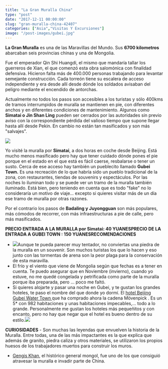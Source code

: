 ```yaml
---
title: "La Gran Muralla China"
type: "post"
date: "2017-12-11 00:00:00"
slug: "gran-muralla-china-42407"
categories: ["Asia","Visitas Y Excursiones"]
image: "/post-images/gubei.jpg"
---
```


   
  
**La Gran Muralla** es una de las Maravillas del Mundo. Sus **6700 kilometros** abarcaban seis provincias chinas y una de Mongolia.  
  
Fue el emperador Qin Shi Huangdi, el mismo que mandaría tallar los guerreros de Xian, el que comenzó esta obra salomónica con finalidad defensiva. Hicieron falta más de 400.000 personas trabajando para levantar semejante construcción. Cada torreón tiene su escalera de acceso independiente y era desde allí desde dónde los soldados avisaban del peligro mediante el encendido de antorchas.  
  
Actualmente no todos los pasos son accesibles a los turistas y sólo 400kms de tramos interrumpidos de muralla se mantienen en pie, con diferentes anchos y en diferentes condiciones de mantenimiento. Algunos como **Simatai o Jin Shan Ling** pueden ser cerrados por las autoridades sin previo aviso con la correspondiente pérdida del valioso tiempo que supone llegar hasta allí desde Pekin. En cambio no están tan masificados y son más "salvajes".  
  
![](/post-images/gubei.jpg)  
  
Yo visité la muralla por **Simatai**, a dos horas en coche desde Beijing. Está mucho menos masificado pero hay que tener cuidado dónde pones el pie porque en el estado en el que está es fácil caerse, resbalarse o tener un susto. Cerca de ese acceso hay también un pueblecito llamado **Gubei Town.** Es una recreación de lo que habría sido un pueblo tradicional de la zona, con restaurantes, tiendas de souvenirs y espectáculos. Por las noches lo iluminan todo y se puede ver un tramo de la muralla también iluminado. Está bien, pero teniendo en cuenta que es todo "fake" no lo consideraría un motivo de viaje... excepto si quieres visitar más de un día ese tramo de muralla por otras razones.  
  
   
  
Por el contrario los pasos de **Badaling y Juyongguan** son más populares, más cómodos de recorrer, con más infraestructuras a pie de calle, pero más masificados.  
  
**PRECIO ENTRADA A LA MURALLA por Simatai: 40 YUANES****PRECIO DE LA ENTRADA A GUBEI TOWN : 150 YUANES****RECOMENDACIONES**

- ![](/post-images/24174819_1784729774920171_3283816807793688576_n-300x300.jpg)Aunque te pueda parecer muy tentador, no conviertas una piedra de la muralla en un souvenir. Son muchos turistas los que lo hacen y eso junto con las tormentas de arena son la peor plaga para la conservación de esta maravilla.
- El frío y el viento que viene de Mongolia según que fechas es a tener en cuenta. Te puedo asegurar que en Noviembre (invierno), cuando yo estuve, no me quedé congelada y petrificada como parte de la muralla porque iba preparada, pero ... poco me faltó.
- Si quieres alojarte y pasar una noche en Gubei, y te gustan los grandes hoteles, te paso el nombre del que donde yo dormí. El [hotel Beijing Gubei Water Town ](http://www.booking.com/hotel/cn/bei-jing-gu-bei-shui-zhen-da-jiu-dian.html?aid=1294466&no_rooms=1&group_adults=1)que ha comprado ahora la cadena Mövenpick . Es un 5\* con 982 habitaciones y unas habitaciones impecables,... todo a lo grande. Personalmente me gustan los hoteles más pequeñitos y con encanto, pero no hay que negar que el hotel es bueno dentro de su estilo.![](/post-images/IMG_E08841-195x300.jpg)

**CURIOSIDADES** - Son muchas las leyendas que envuelven la historia de la Muralla. Entre todas, una de las más impactantes es la que explica que además de granito, piedra caliza y otros materiales, se utilizaron los propios huesos de los trabajadores muertos para construir los muros.
- [Gengis Khan](http://es.wikipedia.org/wiki/Gengis_Kan), el histórico general mongol, fue uno de los que consiguió atravesar la muralla e invadir parte de China.